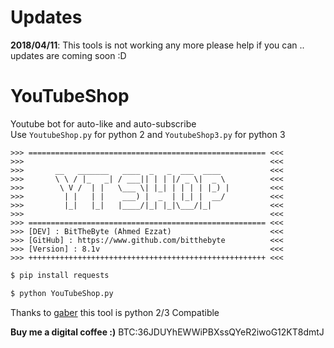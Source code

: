 # Updates
**2018/04/11**: This tools is not working any more please help if you can .. updates are coming soon :D


# YouTubeShop
 
Youtube bot for auto-like and auto-subscribe  
Use ```YoutubeShop.py``` for python 2 and ```YoutubeShop3.py``` for python 3
```
>>> ===================================================== <<<
>>> 	                                                  <<<
>>> 	  __   _______   ____  _   _  ___  ____           <<<
>>> 	  \ \ / |_   _| / ___|| | | |/ _ \|  _ \          <<<
>>> 	   \ V /  | |   \___ \| |_| | | | | |_) |         <<<
>>> 	    | |   | |    ___) |  _  | |_| |  __/          <<<
>>> 	    |_|   |_|   |____/|_| |_|\___/|_|             <<<
>>> 	                                                  <<<
>>> ===================================================== <<<
>>> [DEV] : BitTheByte (Ahmed Ezzat)                      <<<
>>> [GitHub] : https://www.github.com/bitthebyte          <<<
>>> [Version] : 8.1v                                      <<<
>>> +++++++++++++++++++++++++++++++++++++++++++++++++++++ <<<
```
```bash
$ pip install requests
```
```bash
$ python YouTubeShop.py
```



Thanks to [gaber](https://github.com/geper) this tool is python 2/3 Compatible  

**Buy me a digital coffee :)** BTC:36JDUYhEWWiPBXssQYeR2iwoG12KT8dmtJ
